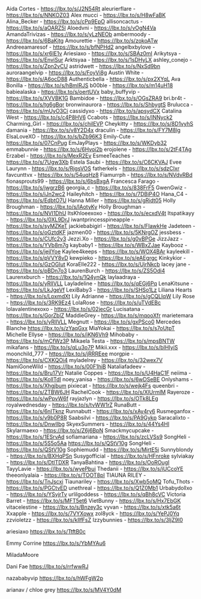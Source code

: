 Aida Cortes - https://lbx.to/s/J2N54Rt
aleurierflare - https://lbx.to/s/NNKOZ03
Alex mucci - https://lbx.to/s/H8wFaBK
Alina_Becker - https://lbx.to/s/cPp9EpO
allisoncactus - https://lbx.to/s/aOARZ5l
Aloedvni - https://lbx.to/s/vOgN4Va
AmandaTrivizas - https://lbx.to/s/yLzNEOb
ambermoody - https://lbx.to/s/6BaKjtg
Amourettie - https://lbx.to/s/zokoATw
Andreeamaresof - https://lbx.to/s/bfNPHd2
angelbxbylove - https://lbx.to/s/xr6IE1v
Ariesiaxo - https://lbx.to/s/SBAz0mI
Arikytsya - https://lbx.to/s/EnviSur
Arktsyaa - https://lbx.to/s/1sDHyLX
ashley_conejo - https://lbx.to/s/Zpn2vCU
astridwett - https://lbx.to/s/NxSd9bn
auroraangelvip - https://lbx.to/s/FoyVi8g
Austin White - https://lbx.to/s/A6ocD88
Authenticbella - https://lbx.to/s/px2XYqL
Ava Bonilla - https://lbx.to/s/hBmIRJS
b00ble - https://lbx.to/s/m14uH18
babiealaska - https://lbx.to/s/oertUVx
baby_buffyvip - https://lbx.to/s/XVVBK1G
Bambidoe - https://lbx.to/s/OGsZRA9
bri.br4t - https://lbx.to/s/tg6gBqr
bronwinaurora - https://lbx.to/s/ShbygtS
Brulucca - https://lbx.to/s/mUyO3Ci
cassidyxo - https://lbx.to/s/apsydCX
Catalina West - https://lbx.to/s/c4P8HV6
Ccabots - https://lbx.to/s/INNyck2 
Charming_Girl - https://lbx.to/s/chilEVP
Cheykitty - https://lbx.to/s/8D1vyhS
damania - https://lbx.to/s/v8Y2D4x
draculin - https://lbx.to/s/FY7M8lg
ElsaLoveXO - https://lbx.to/s/bZb96K3
Emily-Cute - https://lbx.to/s/07CnPug
EmJayPlays - https://lbx.to/s/WKDyb32
emmabunnie - https://lbx.to/s/6Hvoi2b
erojolene - https://lbx.to/s/2tF4TAg
Erzabel - https://lbx.to/s/MexR2Ev
EsmeeTeaches - https://lbx.to/s/7Ugw3Xb
Estela Saubi - https://lbx.to/s/C6CKVAJ
Evee Laurynn - https://lbx.to/s/RjgsVOS
fatherkels - https://lbx.to/s/sdzCIxr
favcunttvx - https://lbx.to/s/54uqHz8
Fiamurrph - https://lbx.to/s/NVdvRBd
fionasprouts99 - https://lbx.to/s/6bsBxgA
Francesca Farago - https://lbx.to/s/jwgrzB6
georgia_c - https://lbx.to/s/838FrF5
GwenGwiz - https://lbx.to/s/iJn2wc2
Haileyhitch - https://lbx.to/s/7DBiP4O
Hana_C4 - https://lbx.to/s/EdbtO7U
Hanna Miller - https://lbx.to/s/gRidt05
Holly Broughman - https://lbx.to/s/lAotyKy
Holly Broughman - https://lbx.to/s/NVI1DhU
ItsKhloeexoxo - https://lbx.to/s/ecxdV4t
Itspatikayy - https://lbx.to/s/0XL9DrJ
iwantprincesspineapple - https://lbx.to/s/syMZKeT
jackiebabigirl - https://lbx.to/s/FIawkHe
Jadeteen - https://lbx.to/s/oGztdKF
jazmen00 - https://lbx.to/s/5KNrgOZ
jessbess -  https://lbx.to/s/CUfc2y3
Jezzi.Xo - https://lbx.to/s/g0vBPGe
JizzJazz - https://lbx.to/s/YVb8m7g
kaybaby1 - https://lbx.to/s/WBxZJae
Kaybooz - https://lbx.to/s/jejIYoe
Kaylee4keeps - https://lbx.to/s/WOX4BAr
kayleekill - https://lbx.to/s/pVVY8vD
kewpieko - https://lbx.to/s/eAEgrgc
Kinkykior - https://lbx.to/s/GzOGIut
KoraElle222 - https://lbx.to/s/UjrNkcb
lacey jane - https://lbx.to/s/pBDn7o3
LaurenBurch - https://lbx.to/s/ZS5Odi4
Laurenxburch - https://lbx.to/s/1Q4ynQk
laylaadraya - https://lbx.to/s/yRlIVLL
Layladeline - https://lbx.to/s/qEGj6Pq
LenaKitsune - https://lbx.to/s/LkJgeVf
LexiBaby3 - https://lbx.to/s/SHSo1Lz
Liliana Hearts - https://lbx.to/s/LpxmdXt
Lily Adrianne - https://lbx.to/s/gCQLIqW
Lily Rose  - https://lbx.to/s/3RK9Ez4
LolaRose - https://lbx.to/s/uTVdEBc
lolavalentinexoxo - https://lbx.to/s/02jecGr
Lucisatana - https://lbx.to/s/GorZblZ
MaddieGrey - https://lbx.to/s/mqooXfr
marietemara - https://lbx.to/s/yRlIVLL
Megnutt - https://lbx.to/s/gxPSco0
Mercedes Blanche https://lbx.to/s/zYaqGxx
MiaYokai - https://lbx.to/s/s7oUtpT
Michelle Ellyse - https://lbx.to/s/iKN6Vh9
Mihobaby - https://lbx.to/s/mCfWz3P
Mikaela Testa - https://lbx.to/s/mpsBNTW
mikafans - https://lbx.to/s/qLu3o7P
Mikii.xxx - https://lbx.to/s/bIHIyiS
moonchild_777 - https://lbx.to/s/jRRREee
morgpie - https://lbx.to/s/CXKQOi4
myladelrey - https://lbx.to/s/32wex7V
NamiGoneWild - https://lbx.to/s/00F1hiB
Nataliafadeev - https://lbx.to/s/Bru17Vr
Natalie Coppes - https://lbx.to/s/U4HaC1F
neiima - https://lbx.to/s/KolITdI
noey_yanisa - https://lbx.to/s/6wDSeBE
Onlyshams - https://lbx.to/s/Xhgjbum
pixiecat - https://lbx.to/s/wejk4Fs
queenbri - https://lbx.to/s/ZTBW6JH
RachelCook - https://lbx.to/s/XlUrmlM
Rayeroze - https://lbx.to/s/wPpvW6f
rayjazlyn - https://lbx.to/s/OTk8LEg
royalwednesday - https://lbx.to/s/tvWW1rZ
RunaButt - https://lbx.to/s/6nITknz
Runnabutt - https://lbx.to/s/xAy4ry6
Rusmeganfox - https://lbx.to/s/v9b0P8R
Saabsilvi - https://lbx.to/s/PA9Gykp
Saracalixto - https://lbx.to/s/DnwIIbg
SkyexSummers - https://lbx.to/s/44Ys4Hl
Skylarmaexo - https://lbx.to/s/Z6j6BpN
Smackmycupcake - https://lbx.to/s/1ESrvAd
sofiamariana - https://lbx.to/s/zcLVSs9
SongHeli - https://lbx.to/s/5S5o5Aa https://lbx.to/s/QStV10g
SongHeli - https://lbx.to/s/QStV10g
Sophiemudd - https://lbx.to/s/MirtE5i
Sunnyblondy - https://lbx.to/s/BXHqPSn
Susygofficial - https://lbx.to/s/HFnroke
sylviakay - https://lbx.to/s/DtlTDXR
TanyaBahtina - https://lbx.to/s/OoROugI
TayyLavie - https://lbx.to/s/wyePbui
Thedanii - https://lbx.to/s/iUCcoYE
theeonlyalaia - https://lbx.to/s/TOOT8pI
TIAUNA RILEY - https://lbx.to/s/TnJscxi
Tiaunariley - https://lbx.to/s/Xwb5oMQ
Tofu_Thots - https://lbx.to/s/PGCtvED
unethreal - https://lbx.to/s/Q1Z0Mb1
Urbabydollxo - https://lbx.to/s/YSvjrTv
urlilgoddess - https://lbx.to/s/qBh8cVC
Victoria Barret - https://lbx.to/s/MFT5et6 
VietBunny - https://lbx.to/s/Hx7EbGK
vitacelestine - https://lbx.to/s/Bnzey3c
vyvan - https://lbx.to/s/xtk5a6t
Xxapple - https://lbx.to/s/7VYXowx
zol8yck - https://lbx.to/s/YePJ0Yq
zzvioletzz - https://lbx.to/s/kllfFsZ
Izzybunnies - https://lbx.to/s/3ljZ9I0

ariesiaxo
https://lbx.to/s/TtftB0c

Emmy Corrine
https://lbx.to/s/YbMYAu6

MiladaMoore


Dani Fae
https://lbx.to/s/rrfwwRJ

nazababyvip
https://lbx.to/s/hWFgW2p


arianav / chloe grey
https://lbx.to/s/MV4Y0dM